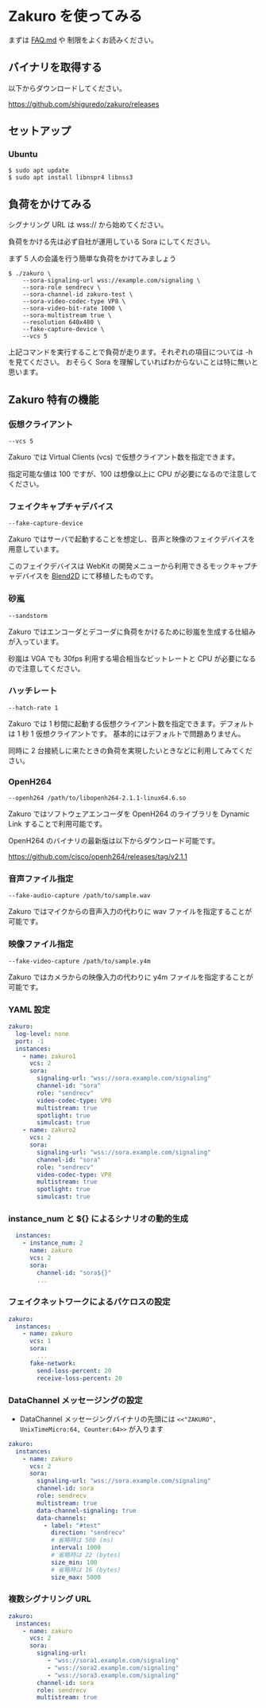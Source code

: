# Zakuro を使ってみる

まずは [FAQ.md](FAQ.md) や 制限をよくお読みください。

## バイナリを取得する

以下からダウンロードしてください。

https://github.com/shiguredo/zakuro/releases

## セットアップ

### Ubuntu

```shell
$ sudo apt update
$ sudo apt install libnspr4 libnss3
```

## 負荷をかけてみる

シグナリング URL は wss:// から始めてください。

負荷をかける先は必ず自社が運用している Sora にしてください。

まず 5 人の会議を行う簡単な負荷をかけてみましょう


```
$ ./zakuro \
    --sora-signaling-url wss://example.com/signaling \
    --sora-role sendrecv \
    --sora-channel-id zakuro-test \
    --sora-video-codec-type VP8 \
    --sora-video-bit-rate 1000 \
    --sora-multistream true \
    --resolution 640x480 \
    --fake-capture-device \
    --vcs 5
```


上記コマンドを実行することで負荷が走ります。それぞれの項目については -h を見てください。
おそらく Sora を理解していればわからないことは特に無いと思います。

## Zakuro 特有の機能

### 仮想クライアント

`--vcs 5`

Zakuro では Virtual Clients (vcs) で仮想クライアント数を指定できます。

指定可能な値は 100 ですが、100 は想像以上に CPU が必要になるので注意してください。

### フェイクキャプチャデバイス

`--fake-capture-device`

Zakuro ではサーバで起動することを想定し、音声と映像のフェイクデバイスを用意しています。

このフェイクデバイスは WebKit の開発メニューから利用できるモックキャプチャデバイスを [Blend2D](https://blend2d.com/) にて移植したものです。

### 砂嵐

`--sandstorm`

Zakuro ではエンコーダとデコーダに負荷をかけるために砂嵐を生成する仕組みが入っています。

砂嵐は VGA でも 30fps 利用する場合相当なビットレートと CPU が必要になるので注意してください。

### ハッチレート

`--hatch-rate 1`

Zakuro では 1 秒間に起動する仮想クライアント数を指定できます。デフォルトは 1 秒 1 仮想クライアントです。
基本的にはデフォルトで問題ありません。

同時に 2 台接続しに来たときの負荷を実現したいときなどに利用してみてください。

### OpenH264

`--openh264 /path/to/libopenh264-2.1.1-linux64.6.so`

Zakuro ではソフトウェアエンコーダを OpenH264 のライブラリを Dynamic Link することで利用可能です。

OpenH264 のバイナリの最新版は以下からダウンロード可能です。

https://github.com/cisco/openh264/releases/tag/v2.1.1


### 音声ファイル指定

`--fake-audio-capture /path/to/sample.wav`

Zakuro ではマイクからの音声入力の代わりに wav ファイルを指定することが可能です。

### 映像ファイル指定

`--fake-video-capture /path/to/sample.y4m`

Zakuro ではカメラからの映像入力の代わりに y4m ファイルを指定することが可能です。

### YAML 設定

```yaml
zakuro:
  log-level: none
  port: -1
  instances:
    - name: zakuro1
      vcs: 2
      sora:
        signaling-url: "wss://sora.example.com/signaling"
        channel-id: "sora"
        role: "sendrecv"
        video-codec-type: VP8
        multistream: true
        spotlight: true
        simulcast: true
    - name: zakuro2
      vcs: 2
      sora:
        signaling-url: "wss://sora.example.com/signaling"
        channel-id: "sora"
        role: "sendrecv"
        video-codec-type: VP8
        multistream: true
        spotlight: true
        simulcast: true
```

### instance_num と ${} によるシナリオの動的生成

```yaml
  instances:
    - instance_num: 2
      name: zakuro
      vcs: 2
      sora:
        channel-id: "sora${}"
        ...
```

### フェイクネットワークによるパケロスの設定

```yaml
zakuro:
  instances:
    - name: zakuro
      vcs: 1
      sora:
        ...
      fake-network:
        send-loss-percent: 20
        receive-loss-percent: 20
```

### DataChannel メッセージングの設定

- DataChannel メッセージングバイナリの先頭には `<<"ZAKURO", UnixTimeMicro:64, Counter:64>>` が入ります

```yaml
zakuro:
  instances:
    - name: zakuro
      vcs: 2
      sora:
        signaling-url: "wss://sora.example.com/signaling"
        channel-id: sora
        role: sendrecv
        multistream: true
        data-channel-signaling: true
        data-channels:
          - label: "#test"
            direction: "sendrecv"
            # 省略時は 500 (ms)
            interval: 1000
            # 省略時は 22 (bytes)
            size_min: 100
            # 省略時は 16 (bytes)
            size_max: 5000
```

### 複数シグナリング URL

```yaml
zakuro:
  instances:
    - name: zakuro
      vcs: 2
      sora:
        signaling-url:
           - "wss://sora1.example.com/signaling"
           - "wss://sora2.example.com/signaling"
           - "wss://sora3.example.com/signaling"
        channel-id: sora
        role: sendrecv
        multistream: true
```
